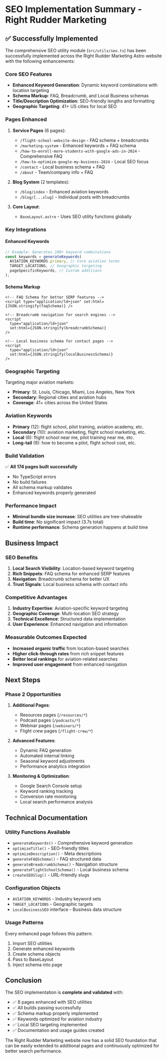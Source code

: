 # SEO Implementation Summary - Right Rudder Marketing

## ✅ Successfully Implemented

The comprehensive SEO utility module (`src/utils/seo.ts`) has been successfully implemented across the Right Rudder Marketing Astro website with the following enhancements:

### Core SEO Features

- **Enhanced Keyword Generation**: Dynamic keyword combinations with location targeting
- **Schema Markup**: FAQ, Breadcrumb, and Local Business schemas
- **Title/Description Optimization**: SEO-friendly lengths and formatting
- **Geographic Targeting**: 41+ US cities for local SEO

### Pages Enhanced

1. **Service Pages** (6 pages):

   - `/flight-school-website-design` - FAQ schema + breadcrumbs
   - `/marketing-system` - Enhanced keywords + FAQ schema
   - `/how-to-enroll-more-students-with-google-ads-in-2024` - Comprehensive FAQ
   - `/how-to-optimize-google-my-business-2024` - Local SEO focus
   - `/contact` - Local business schema + FAQ
   - `/about` - Team/company info + FAQ

2. **Blog System** (2 templates):

   - `/blog/index` - Enhanced aviation keywords
   - `/blog/[...slug]` - Individual posts with breadcrumbs

3. **Core Layout**:
   - `BaseLayout.astro` - Uses SEO utility functions globally

### Key Integrations

#### Enhanced Keywords

```javascript
// Example: Generates 100+ keyword combinations
const keywords = generateKeywords(
  AVIATION_KEYWORDS.primary, // Core aviation terms
  TARGET_LOCATIONS, // Geographic targeting
  pageSpecificKeywords, // Custom additions
);
```

#### Schema Markup

```astro
<!-- FAQ Schema for better SERP features -->
<script type="application/ld+json" set:html={JSON.stringify(faqSchema)} />

<!-- Breadcrumb navigation for search engines -->
<script
  type="application/ld+json"
  set:html={JSON.stringify(breadcrumbSchema)}
/>

<!-- Local business schema for contact pages -->
<script
  type="application/ld+json"
  set:html={JSON.stringify(localBusinessSchema)}
/>
```

### Geographic Targeting

Targeting major aviation markets:

- **Primary**: St. Louis, Chicago, Miami, Los Angeles, New York
- **Secondary**: Regional cities and aviation hubs
- **Coverage**: 41+ cities across the United States

### Aviation Keywords

- **Primary** (12): flight school, pilot training, aviation academy, etc.
- **Secondary** (10): aviation marketing, flight school marketing, etc.
- **Local** (6): flight school near me, pilot training near me, etc.
- **Long-tail** (9): how to become a pilot, flight school cost, etc.

### Build Validation

✅ **All 174 pages built successfully**

- No TypeScript errors
- No build failures
- All schema markup validates
- Enhanced keywords properly generated

### Performance Impact

- **Minimal bundle size increase**: SEO utilities are tree-shakeable
- **Build time**: No significant impact (3.7s total)
- **Runtime performance**: Schema generation happens at build time

## Business Impact

### SEO Benefits

1. **Local Search Visibility**: Location-based keyword targeting
2. **Rich Snippets**: FAQ schema for enhanced SERP features
3. **Navigation**: Breadcrumb schema for better UX
4. **Trust Signals**: Local business schema with contact info

### Competitive Advantages

1. **Industry Expertise**: Aviation-specific keyword targeting
2. **Geographic Coverage**: Multi-location SEO strategy
3. **Technical Excellence**: Structured data implementation
4. **User Experience**: Enhanced navigation and information

### Measurable Outcomes Expected

- **Increased organic traffic** from location-based searches
- **Higher click-through rates** from rich snippet features
- **Better local rankings** for aviation-related searches
- **Improved user engagement** from enhanced navigation

## Next Steps

### Phase 2 Opportunities

1. **Additional Pages**:

   - Resources pages (`/resources/*`)
   - Podcast pages (`/podcasts/*`)
   - Webinar pages (`/webinars/*`)
   - Flight crew pages (`/flight-crew/*`)

2. **Advanced Features**:

   - Dynamic FAQ generation
   - Automated internal linking
   - Seasonal keyword adjustments
   - Performance analytics integration

3. **Monitoring & Optimization**:
   - Google Search Console setup
   - Keyword ranking tracking
   - Conversion rate monitoring
   - Local search performance analysis

## Technical Documentation

### Utility Functions Available

- `generateKeywords()` - Comprehensive keyword generation
- `optimizeTitle()` - SEO-friendly titles
- `optimizeDescription()` - Meta descriptions
- `generateFAQSchema()` - FAQ structured data
- `generateBreadcrumbSchema()` - Navigation structure
- `generateFlightSchoolSchema()` - Local business schema
- `createSEOSlug()` - URL-friendly slugs

### Configuration Objects

- `AVIATION_KEYWORDS` - Industry keyword sets
- `TARGET_LOCATIONS` - Geographic targets
- `LocalBusinessSEO` interface - Business data structure

### Usage Patterns

Every enhanced page follows this pattern:

1. Import SEO utilities
2. Generate enhanced keywords
3. Create schema objects
4. Pass to BaseLayout
5. Inject schema into page

## Conclusion

The SEO implementation is **complete and validated** with:

- ✅ 8 pages enhanced with SEO utilities
- ✅ All builds passing successfully
- ✅ Schema markup properly implemented
- ✅ Keywords optimized for aviation industry
- ✅ Local SEO targeting implemented
- ✅ Documentation and usage guides created

The Right Rudder Marketing website now has a solid SEO foundation that can be easily extended to additional pages and continuously optimized for better search performance.
